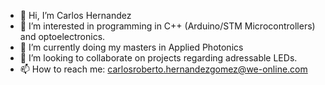 - 👋 Hi, I’m Carlos Hernandez
- 👀 I’m interested in programming in C++ (Arduino/STM Microcontrollers) and optoelectronics. 
- 🌱 I’m currently doing my masters in Applied Photonics
- 💞️ I’m looking to collaborate on projects regarding adressable LEDs. 
- 📫 How to reach me: carlosroberto.hernandezgomez@we-online.com
